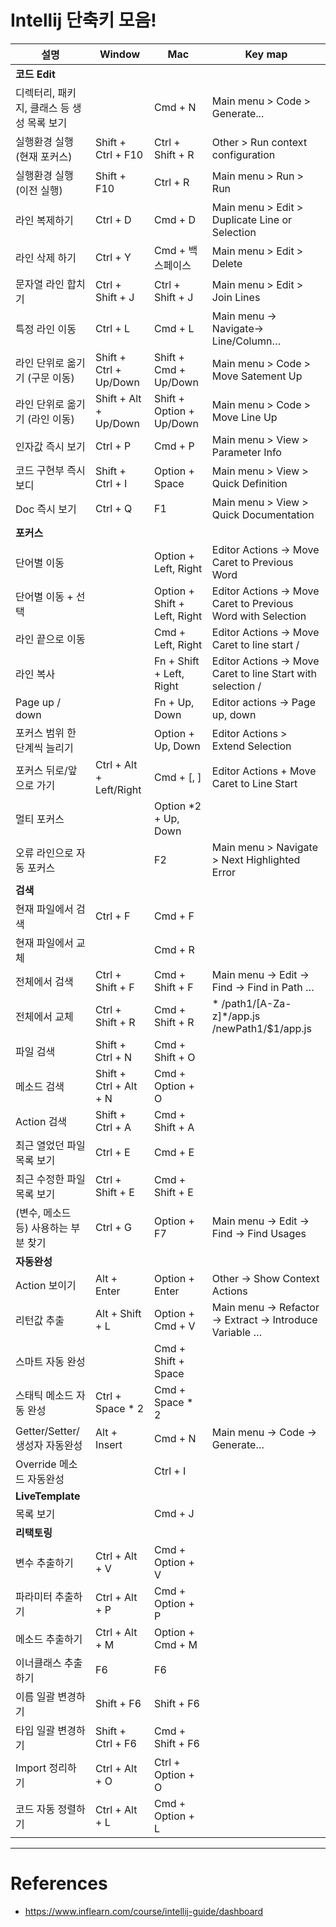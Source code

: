# Intellij 단축키 모음!  

| **설명**                                   | **Window**              | **Mac**                      | **Key map**                                                  |
|--------------------------------------------|-------------------------|------------------------------|--------------------------------------------------------------|
| **코드 Edit**                              |                         |                              |                                                              |
| 디렉터리, 패키지, 클래스 등 생성 목록 보기 |                         | Cmd + N                      | Main menu > Code > Generate...                               |
| 실행환경 실행 (현재 포커스)                | Shift + Ctrl + F10      | Ctrl + Shift + R             | Other > Run context configuration                            |
| 실행환경 실행(이전 실행)                   | Shift + F10             | Ctrl + R                     | Main menu > Run > Run                                        |
| 라인 복제하기                              | Ctrl + D                | Cmd + D                      | Main menu > Edit > Duplicate Line or Selection               |
| 라인 삭제 하기                             | Ctrl + Y                | Cmd + 백스페이스             | Main menu > Edit > Delete                                    |
| 문자열 라인 합치기                         | Ctrl + Shift + J        | Ctrl + Shift + J             | Main menu > Edit > Join Lines                                |
| 특정 라인 이동                             | Ctrl + L                | Cmd + L                      | Main menu -> Navigate→ Line/Column…                          |
| 라인 단위로 옮기기 (구문 이동)             | Shift + Ctrl + Up/Down  | Shift + Cmd + Up/Down        | Main menu > Code > Move Satement Up                          |
| 라인 단위로 옮기기 (라인 이동)             | Shift + Alt + Up/Down   | Shift + Option + Up/Down     | Main menu > Code > Move Line Up                              |
| 인자값 즉시 보기                           | Ctrl + P                | Cmd + P                      | Main menu > View > Parameter Info                            |
| 코드 구현부 즉시 보디                      | Shift + Ctrl + I        | Option + Space               | Main menu > View > Quick Definition                          |
| Doc 즉시 보기                              | Ctrl + Q                | F1                           | Main menu > View > Quick Documentation                       |
| **포커스**                                 |                         |                              |                                                              |
| 단어별 이동                                |                         | Option + Left, Right         | Editor Actions -> Move Caret to Previous Word                |
| 단어별 이동 + 선택                         |                         | Option + Shift + Left, Right | Editor Actions -> Move Caret to Previous Word with Selection |
| 라인 끝으로 이동                           |                         | Cmd + Left, Right            | Editor Actions -> Move Caret to line start /                 |
| 라인 복사                                  |                         | Fn + Shift + Left, Right     | Editor Actions -> Move Caret to line Start with selection /  |
| Page up / down                             |                         | Fn + Up, Down                | Editor actions -> Page up, down                              |
| 포커스 범위 한 단계씩 늘리기               |                         | Option + Up, Down            | Editor Actions > Extend Selection                            |
| 포커스 뒤로/앞으로 가기                    | Ctrl + Alt + Left/Right | Cmd + [, ]                   | Editor Actions + Move Caret to Line Start                    |
| 멀티 포커스                                |                         | Option *2 +  Up, Down        |                                                              |
| 오류 라인으로 자동 포커스                  |                         | F2                           | Main menu > Navigate > Next Highlighted Error                |
| **검색**                                   |                         |                              |                                                              |
| 현재 파일에서 검색                         | Ctrl + F                | Cmd + F                      |                                                              |
| 현재 파일에서 교체                         |                         | Cmd + R                      |                                                              |
| 전체에서 검색                              | Ctrl + Shift + F        | Cmd + Shift + F              | Main menu -> Edit -> Find -> Find in Path …                  |
| 전체에서 교체                              | Ctrl + Shift + R        | Cmd + Shift + R              | * \/path1\/[A-Za-z]*\/app.js   \/newPath1\/$1\/app.js        |
| 파일 검색                                  | Shift + Ctrl + N        | Cmd + Shift + O              |                                                              |
| 메소드 검색                                | Shift + Ctrl + Alt + N  | Cmd + Option + O             |                                                              |
| Action 검색                                | Shift + Ctrl + A        | Cmd + Shift + A              |                                                              |
| 최근 열었던 파일 목록 보기                 | Ctrl + E                | Cmd + E                      |                                                              |
| 최근 수정한 파일 목록 보기                 | Ctrl + Shift + E        | Cmd + Shift + E              |                                                              |
| (변수, 메소드 등) 사용하는 부분 찾기       | Ctrl + G                | Option + F7                  | Main menu -> Edit -> Find -> Find Usages                     |
| **자동완성**                               |                         |                              |                                                              |
| Action 보이기                              | Alt + Enter             | Option + Enter               | Other -> Show Context Actions                                |
| 리턴값 추출                                | Alt + Shift + L         | Option + Cmd + V             | Main menu -> Refactor -> Extract -> Introduce Variable …     |
| 스마트 자동 완성                           |                         | Cmd + Shift + Space          |                                                              |
| 스태틱 메소드 자동 완성                    | Ctrl + Space * 2        | Cmd + Space * 2              |                                                              |
| Getter/Setter/생성자 자동완성              | Alt + Insert            | Cmd + N                      | Main menu -> Code -> Generate…                               |
| Override 메소드 자동완성                   |                         | Ctrl + I                     |                                                              |
| **LiveTemplate**                           |                         |                              |                                                              |
| 목록 보기                                  |                         | Cmd + J                      |                                                              |
| **리택토링**                               |                         |                              |                                                              |
| 변수 추출하기                              | Ctrl + Alt + V          | Cmd + Option + V             |                                                              |
| 파라미터 추출하기                          | Ctrl + Alt + P          | Cmd + Option + P             |                                                              |
| 메소드 추출하기                            | Ctrl + Alt + M          | Option + Cmd + M             |                                                              |
| 이너클래스 추출하기                        | F6                      | F6                           |                                                              |
| 이름 일괄 변경하기                         | Shift + F6              | Shift + F6                   |                                                              |
| 타입 일괄 변경하기                         | Shift + Ctrl + F6       | Cmd + Shift + F6             |                                                              |
| Import 정리하기                            | Ctrl + Alt + O          | Ctrl + Option + O            |                                                              |
| 코드 자동 정렬하기                         | Ctrl + Alt + L          | Cmd + Option + L             |                                                              |


---  

# References  

- https://www.inflearn.com/course/intellij-guide/dashboard
